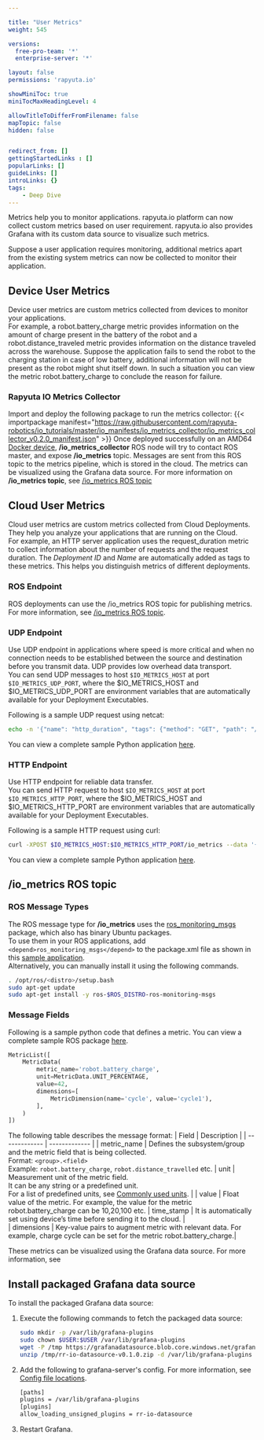```yaml
---

title: "User Metrics"
weight: 545

versions:
  free-pro-team: '*'
  enterprise-server: '*'

layout: false
permissions: 'rapyuta.io'

showMiniToc: true
miniTocMaxHeadingLevel: 4

allowTitleToDifferFromFilename: false
mapTopic: false
hidden: false


redirect_from: []
gettingStartedLinks : []
popularLinks: []
guideLinks: []
introLinks: {}
tags:
    - Deep Dive
---
```


Metrics help you to monitor applications. rapyuta.io platform can now collect custom metrics based on user requirement. rapyuta.io also provides Grafana with its custom data source to visualize such metrics.

Suppose a user application requires monitoring, additional metrics apart from the existing system metrics can now be collected to monitor their application.

## Device User Metrics
Device user metrics are custom metrics collected from devices to monitor your applications. <br>For example, a robot.battery_charge metric provides information on the amount of charge present in the battery of the robot and a robot.distance_traveled metric provides information on the distance traveled across the warehouse. Suppose the application fails to send the robot to the charging station in case of low battery, additional information will not be present as the robot might shut itself down. In such a situation you can view the metric robot.battery_charge to conclude the reason for failure. 

### Rapyuta IO Metrics Collector
Import and deploy the following package to run the metrics collector:
{{< importpackage manifest="https://raw.githubusercontent.com/rapyuta-robotics/io_tutorials/master/io_manifests/io_metrics_collector/io_metrics_collector_v0.2.0_manifest.json" >}}
Once deployed successfully on an AMD64 [Docker device](/5_deep-dives/51_managing-devices/511_device-runtime/#containerized-docker-runtime), **/io_metrics_collector** ROS node will try to contact ROS master, and expose **/io_metrics** topic. Messages are sent from this ROS topic to the metrics pipeline, which is stored in the cloud. The metrics can be visualized using the Grafana data source.
For more information on **/io_metrics topic**, see [/io_metrics ROS topic](/5_deep-dives/54_tooling-and-debugging/545_user_metrics/#io_metrics-ros-topic)

## Cloud User Metrics
Cloud user metrics are custom metrics collected from Cloud Deployments. They help you analyze your applications that are running on the Cloud. <br>For example, an HTTP server application uses the request_duration metric to collect information about the number of requests and the request duration. The *Deployment ID* and *Name* are automatically added as tags to these metrics. This helps you distinguish metrics of different deployments.

### ROS Endpoint
ROS deployments can use the /io_metrics ROS topic for publishing metrics. For more information, see [/io_metrics ROS topic](/5_deep-dives/54_tooling-and-debugging/545_user_metrics/#io_metrics-ros-topic).

### UDP Endpoint
Use UDP endpoint in applications where speed is more critical and when no connection needs to be established between the source and destination before you transmit data. UDP provides low overhead data transport.<br>
You can send UDP messages to host `$IO_METRICS_HOST` at port `$IO_METRICS_UDP_PORT`, where the $IO_METRICS_HOST and $IO_METRICS_UDP_PORT are environment variables that are automatically available for your Deployment Executables.

Following is a sample UDP request using netcat:

```bash
echo -n '{"name": "http_duration", "tags": {"method": "GET", "path": "/api/v0"}, "fields": {"seconds": 1.2}}' | netcat -u  $IO_METRICS_HOST $IO_METRICS_UDP_PORT
```
You can view a complete sample Python application [here](https://github.com/rapyuta-robotics/io_tutorials/tree/master/talk/cloud_metrics_publisher). 

### HTTP Endpoint
Use HTTP endpoint for reliable data transfer. <br>
You can send HTTP request to host `$IO_METRICS_HOST` at port `$IO_METRICS_HTTP_PORT`, where the $IO_METRICS_HOST and $IO_METRICS_HTTP_PORT are environment variables that are automatically available for your Deployment Executables.

Following is a sample HTTP request using curl:

```sh
curl -XPOST $IO_METRICS_HOST:$IO_METRICS_HTTP_PORT/io_metrics --data '{"name": "http_duration", "tags": {"method": "GET", "path": "/api/v0"}, "fields": {"seconds": 1.2}}'
```
You can view a complete sample Python application [here](https://github.com/rapyuta-robotics/io_tutorials/tree/master/talk/cloud_metrics_publisher). 
<!--
TODO: remove comment after user metrics GA release. also, remove "Rapyuta IO Metrics Collector" section after that

{{% notice note%}}
Currently, user metrics is only supported on docker devices. For more information, see [Containerized: Docker Runtime](/5_deep-dives/51_managing-devices/511_device-runtime/#containerized-docker-runtime)
{{% /notice %}}

### /io_metrics ROS topic

A ROS deployment automatically starts the [ROS master](/5_deep-dives/52_software-development/526_package-ros-support/#implicit-ros-master) and the **io_metrics_collector** ROS node which subscribes and listens to the **/io_metrics** ROS topic. Messages are sent from this ROS topic to the metrics pipeline which in turn is stored in the cloud. The metrics can be visualized using the Grafana data source.
-->

## /io_metrics ROS topic
### ROS Message Types

The ROS message type for **/io_metrics** uses the [ros_monitoring_msgs](https://github.com/aws-robotics/monitoringmessages-ros1) package, which also has binary Ubuntu packages. <br>
To use them in your ROS applications, add  `<depend>ros_monitoring_msgs</depend>` to the package.xml file as shown in this [sample application](https://github.com/shivamMg/io_tutorials/blob/feature/user_metrics/talk/metrics_publisher/package.xml).  
Alternatively, you can manually install it using the following commands.

```bash
. /opt/ros/<distro>/setup.bash
sudo apt-get update
sudo apt-get install -y ros-$ROS_DISTRO-ros-monitoring-msgs
```
### Message Fields
Following is a sample python code that defines a metric. You can view a complete sample ROS package [here](https://github.com/shivamMg/io_tutorials/blob/feature/user_metrics/talk/metrics_publisher).
```python
MetricList([
    MetricData(
        metric_name='robot.battery_charge',
        unit=MetricData.UNIT_PERCENTAGE,
        value=42,
        dimensions=[
            MetricDimension(name='cycle', value='cycle1'),
        ],
    )
])
```
The following table describes the message format:
| Field  | Description |
| ------------- | ------------- |
| metric_name  | Defines the subsystem/group and the metric field that is being collected. <br> Format: `<group>.<field>` <br> Example: `robot.battery_charge`, `robot.distance_travelled` etc.
| unit | Measurement unit of the metric field. <br> It can be any string or a predefined unit. <br> For a list of predefined units, see  [Commonly used units](https://github.com/aws-robotics/monitoringmessages-ros1/blob/master/ros_monitoring_msgs/msg/MetricData.msg#L4-L20). |
| value | Float value of the metric. For example, the value for the metric robot.battery_charge can be 10,20,100 etc.
| time_stamp | It is automatically set using device’s time before sending it to the cloud. |  
| dimensions | Key-value pairs to augment metric with relevant data. For example, charge cycle can be set for the metric robot.battery_charge.|

These metrics can be visualized using the Grafana data source. For more information, see <add link>

## Install packaged Grafana data source

To install the packaged Grafana data source:

1. Execute the following commands to fetch the packaged data source:
   ```bash
   sudo mkdir -p /var/lib/grafana-plugins
   sudo chown $USER:$USER /var/lib/grafana-plugins
   wget -P /tmp https://grafanadatasource.blob.core.windows.net/grafanadatasource/rr-io-datasource-v0.1.0.zip
   unzip /tmp/rr-io-datasource-v0.1.0.zip -d /var/lib/grafana-plugins
   ```
2. Add the following to grafana-server's config. For more information, see [Config file locations](https://grafana.com/docs/grafana/latest/administration/configuration/#config-file-locations).
   ```bash
   [paths]
   plugins = /var/lib/grafana-plugins
   [plugins]
   allow_loading_unsigned_plugins = rr-io-datasource
   ```
3. Restart Grafana.
